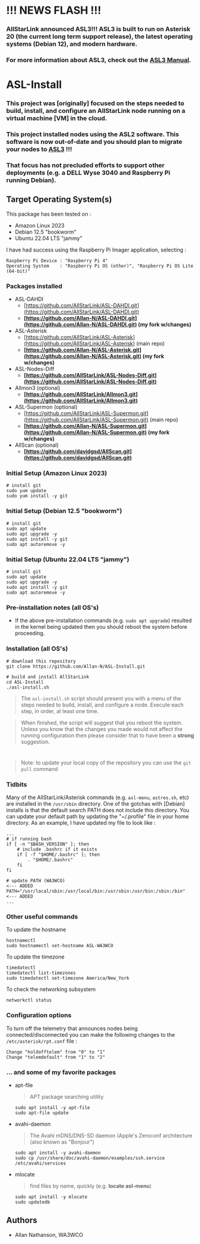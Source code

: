# !!! NEWS FLASH !!!

### AllStarLink announced ASL3!!! ASL3 is built to run on Asterisk 20 (the current long term support release), the latest operating systems (Debian 12), and modern hardware.

### For more information about ASL3, check out the [ASL3 Manual](https://allstarlink.github.io).


# ASL-Install


### This project was [originally] focused on the steps needed to build, install, and configure an AllStarLink node running on a virtual machine [VM] in the cloud.

### This project installed nodes using the **ASL2** software.  This software is now out-of-date and you should plan to migrate your nodes to [**ASL3**](https://allstarlink.github.io) !!!

### That focus has not precluded efforts to support other deployments (e.g. a DELL Wyse 3040 and Raspberry Pi running Debian).

## Target Operating System(s)

This package has been tested on :

* Amazon Linux 2023
* Debian 12.5 "bookworm"
* Ubuntu 22.04 LTS "jammy"

I have had success using the Raspberry Pi Imager application, selecting :

```
Raspberry Pi Device : "Raspberry Pi 4"
Operating System    : "Raspberry Pi OS (other)", "Raspberry Pi OS Lite (64-bit)"
```

### Packages installed

* ASL-DAHDI
	* [https://github.com/AllStarLink/ASL-DAHDI.git](https://github.com/AllStarLink/ASL-DAHDI.git)
	* **[https://github.com/Allan-N/ASL-DAHDI.git](https://github.com/Allan-N/ASL-DAHDI.git) (my fork w/changes)**
* ASL-Asterisk
	* [https://github.com/AllStarLink/ASL-Asterisk](https://github.com/AllStarLink/ASL-Asterisk) (main repo)
	* **[https://github.com/Allan-N/ASL-Asterisk.git](https://github.com/Allan-N/ASL-Asterisk.git) (my fork w/changes)**
* ASL-Nodes-Diff
	* **[https://github.com/AllStarLink/ASL-Nodes-Diff.git](https://github.com/AllStarLink/ASL-Nodes-Diff.git)**
* Allmon3 (optional)
	* **[https://github.com/AllStarLink/Allmon3.git](https://github.com/AllStarLink/Allmon3.git)**
* ASL-Supermon (optional)
	* [https://github.com/AllStarLink/ASL-Supermon.git](https://github.com/AllStarLink/ASL-Supermon.git) (main repo)
	* **[https://github.com/Allan-N/ASL-Supermon.git](https://github.com/Allan-N/ASL-Supermon.git) (my fork w/changes)**
* AllScan (optional)
	* **[https://github.com/davidgsd/AllScan.git](https://github.com/davidgsd/AllScan.git)**

### Initial Setup (Amazon Linux 2023)

```
# install git
sudo yum update
sudo yum install -y git
```

### Initial Setup (Debian 12.5 "bookworm")

```
# install git
sudo apt update
sudo apt upgrade -y
sudo apt install -y git
sudo apt autoremove -y
```

### Initial Setup (Ubuntu 22.04 LTS "jammy")

```
# install git
sudo apt update
sudo apt upgrade -y
sudo apt install -y git
sudo apt autoremove -y
```

### Pre-installation notes (all OS's)

* If the above pre-installation commands (e.g. `sudo apt upgrade`) resulted in the kernel being updated then you should reboot the system before proceeding.

### Installation (all OS's)

```
# download this repository
git clone https://github.com/Allan-N/ASL-Install.git

# build and install AllStarLink
cd ASL-Install
./asl-install.sh
```

> The `asl-install.sh` script should present you with a menu of the steps needed to build, install, and configure a node.  Execute each step, in order, at least one time.

> When finished, the script will suggest that you reboot the system.  Unless you know that the changes you made would not affect the running configuration then please consider that to have been a **strong** suggestion.

#

> Note: to update your local copy of the repository you can use the `git pull` command

### Tidbits

Many of the AllStarLink/Asterisk commands (e.g. `asl-menu`, `astres.sh`, etc) are installed in the `/usr/sbin` directory.
One of the gotchas with [Debian] installs is that the default search PATH does not include this directory.
You can update your default path by updating the "~/.profile" file in your home directory. As an example, I have updated my file to look like :

```
...
# if running bash
if [ -n "$BASH_VERSION" ]; then
    # include .bashrc if it exists
    if [ -f "$HOME/.bashrc" ]; then
        . "$HOME/.bashrc"
    fi
fi

# update PATH (WA3WCO)                                               <--- ADDED
PATH="/usr/local/sbin:/usr/local/bin:/usr/sbin:/usr/bin:/sbin:/bin"  <--- ADDED
...
```

### Other useful commands

To update the hostname

```
hostnamectl
sudo hostnamectl set-hostname ASL-WA3WCO
```

To update the timezone

```
timedatectl
timedatectl list-timezones
sudo timedatectl set-timezone America/New_York
```

To check the networking subsystem

```
networkctl status
```

### Configuration options

To turn off the telemetry that announces nodes being connected/disconnected you can make the following changes to the `/etc/asterisk/rpt.conf` file :

```
Change "holdofftelem" from "0" to "1"
Change "telemdefault" from "1" to "2"
```

### ... and some of my favorite packages

* apt-file
	> APT package searching utility

	```
	sudo apt install -y apt-file
	sudo apt-file update
	```

* avahi-daemon
	> The Avahi mDNS/DNS-SD daemon (Apple's Zeroconf architecture (also known as "Bonjour")

	```
	sudo apt install -y avahi-daemon
	sudo cp /usr/share/doc/avahi-daemon/examples/ssh.service /etc/avahi/services
	```

* mlocate
	> find files by name, quickly (e.g. **locate asl-menu**)

	```
	sudo apt install -y mlocate
	sudo updatedb
	```

## Authors

* Allan Nathanson, WA3WCO




